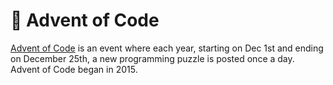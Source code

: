# :christmas_tree: Advent of Code

[Advent of Code](http://adventofcode.com) is an event where each year, starting on Dec 1st and ending on December 25th, a new programming puzzle is posted once a day. Advent of Code began in 2015.